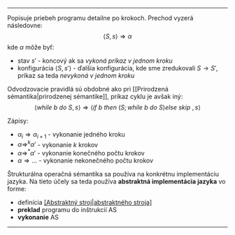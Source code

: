 ***********
Popisuje priebeh programu detailne po krokoch. Prechod vyzerá následovne:
$$
\langle S,s\rangle \Rightarrow \alpha
$$
kde $\alpha$ môže byť:
- stav $s'$ - koncový ak sa *vykoná príkaz v jednom kroku*
- konfigurácia $\langle S,s'\rangle$ - ďalšia konfigurácia, kde sme zredukovali $S \rightarrow S'$, príkaz sa teda *nevykoná v jednom kroku*


Odvodzovacie pravidlá sú obdobné ako pri [[Prirodzená sémantika|prirodzenej sémantike]], príkaz cyklu je avšak iný:
$$
\langle while\ b\ do\ S,s\rangle \Rightarrow \langle if\ b\ then\ (S;while\ b\ do\ S)else\ skip\ ,s\rangle
$$

Zápisy: 
- $\alpha_i \Rightarrow \alpha_{i+1}$ - vykonanie jedného kroku
- $\alpha \Rightarrow^k \alpha'$ - vykonanie $k$ krokov
- $\alpha \Rightarrow^* \alpha'$ - vykonanie konečného počtu krokov
- $\alpha \Rightarrow ...$ - vykonanie nekonečného počtu krokov

Štrukturálna operačná sémantika sa používa na konkrétnu implementáciu jazyka.
Na tieto účely sa teda používa **abstraktná implementácia jazyka** vo forme:
- definícia [[Abstraktný stroj|abstraktného stroja]](AS)
- **preklad** programu do inštrukcií AS
- **vykonanie** AS

---
